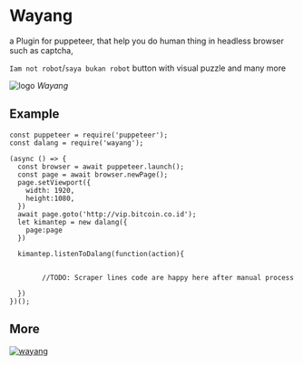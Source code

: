 # Wayang

a Plugin for puppeteer, that help you do human thing in headless browser such as captcha,

`Iam not robot`/`saya bukan robot` button with visual puzzle and many more

![logo](http://codebase.id/puppet%20show/logo.png?index=8) *Wayang*

## Example

```
const puppeteer = require('puppeteer');
const dalang = require('wayang');

(async () => {
  const browser = await puppeteer.launch();
  const page = await browser.newPage();
  page.setViewport({
    width: 1920,
    height:1080,
  })
  await page.goto('http://vip.bitcoin.co.id');
  let kimantep = new dalang({
    page:page
  })

  kimantep.listenToDalang(function(action){


        //TODO: Scraper lines code are happy here after manual process  

  })
})();

```

## More

[![wayang](http://img.youtube.com/vi/NX1yhU-oAHU/0.jpg)](http://www.youtube.com/watch?v=NX1yhU-oAHU)
